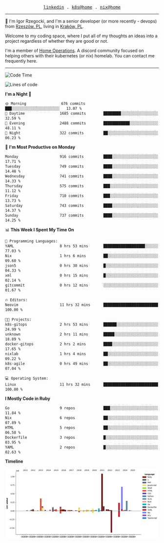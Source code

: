 <p align="center">
  <samp>
    <a href="https://www.linkedin.com/in/ajgon">linkedin</a> .
    <a href="https://github.com/deedee-ops/k8s-gitops">k8s@home</a> .
    <a href="https://github.com/deedee-ops/nixlab">nix@home</a>
  </samp>
</p>

----------------------------------------------------------------

:wave: I'm Igor Rzegocki, and I'm a senior developer (or more recently - devops) from [Rzeszów, PL](https://en.wikipedia.org/wiki/Rzesz%C3%B3w), living in [Kraków, PL](https://en.wikipedia.org/wiki/Krak%C3%B3w).

Welcome to my coding space, where I put all of my thoughts an ideas into a project regardless of whether they are good or not.

I'm a member of [Home Operations](https://discord.gg/home-operations). A discord community focused on helping others with their kubernetes (or nix) homelab. You can contact me frequently here.

----------------------------------------------------------------

<!--START_SECTION:waka-->
![Code Time](http://img.shields.io/badge/Code%20Time-472%20hrs%2018%20mins-blue)

![Lines of code](https://img.shields.io/badge/From%20Hello%20World%20I%27ve%20Written-4.1%20million%20lines%20of%20code-blue)

**I'm a Night 🦉** 

```text
🌞 Morning                676 commits         ███░░░░░░░░░░░░░░░░░░░░░░   13.07 % 
🌆 Daytime                1685 commits        ████████░░░░░░░░░░░░░░░░░   32.59 % 
🌃 Evening                2488 commits        ████████████░░░░░░░░░░░░░   48.11 % 
🌙 Night                  322 commits         ██░░░░░░░░░░░░░░░░░░░░░░░   06.23 % 
```
📅 **I'm Most Productive on Monday** 

```text
Monday                   916 commits         ████░░░░░░░░░░░░░░░░░░░░░   17.71 % 
Tuesday                  749 commits         ████░░░░░░░░░░░░░░░░░░░░░   14.48 % 
Wednesday                741 commits         ████░░░░░░░░░░░░░░░░░░░░░   14.33 % 
Thursday                 575 commits         ███░░░░░░░░░░░░░░░░░░░░░░   11.12 % 
Friday                   710 commits         ███░░░░░░░░░░░░░░░░░░░░░░   13.73 % 
Saturday                 743 commits         ████░░░░░░░░░░░░░░░░░░░░░   14.37 % 
Sunday                   737 commits         ████░░░░░░░░░░░░░░░░░░░░░   14.25 % 
```


📊 **This Week I Spent My Time On** 

```text
💬 Programming Languages: 
YAML                     8 hrs 53 mins       ███████████████████░░░░░░   77.03 % 
Nix                      1 hrs 6 mins        ██░░░░░░░░░░░░░░░░░░░░░░░   09.60 % 
json5                    0 hrs 30 mins       █░░░░░░░░░░░░░░░░░░░░░░░░   04.33 % 
xml                      0 hrs 15 mins       █░░░░░░░░░░░░░░░░░░░░░░░░   02.14 % 
gitcommit                0 hrs 12 mins       ░░░░░░░░░░░░░░░░░░░░░░░░░   01.67 % 

🔥 Editors: 
Neovim                   11 hrs 32 mins      █████████████████████████   100.00 % 

🐱‍💻 Projects: 
k8s-gitops               2 hrs 53 mins       ██████░░░░░░░░░░░░░░░░░░░   24.99 % 
unknown                  2 hrs 11 mins       █████░░░░░░░░░░░░░░░░░░░░   18.89 % 
docker-gitops            2 hrs 2 mins        ████░░░░░░░░░░░░░░░░░░░░░   17.65 % 
nixlab                   1 hrs 4 mins        ██░░░░░░░░░░░░░░░░░░░░░░░   09.22 % 
k8s-agile                0 hrs 49 mins       ██░░░░░░░░░░░░░░░░░░░░░░░   07.04 % 

💻 Operating System: 
Linux                    11 hrs 32 mins      █████████████████████████   100.00 % 
```

**I Mostly Code in Ruby** 

```text
Go                       9 repos             ███░░░░░░░░░░░░░░░░░░░░░░   11.84 % 
Nix                      6 repos             ██░░░░░░░░░░░░░░░░░░░░░░░   07.89 % 
HTML                     5 repos             ██░░░░░░░░░░░░░░░░░░░░░░░   06.58 % 
Dockerfile               3 repos             █░░░░░░░░░░░░░░░░░░░░░░░░   03.95 % 
YAML                     2 repos             █░░░░░░░░░░░░░░░░░░░░░░░░   02.63 % 
```



**Timeline**

![Lines of Code chart](https://raw.githubusercontent.com/ajgon/ajgon/master/assets/bar_graph.png)


<!--END_SECTION:waka-->
